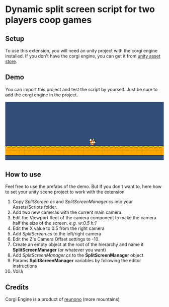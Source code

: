 # Dynamic split screen script for two players coop games
## Setup
To use this extension, you will need an unity project with the corgi engine installed.  If you don't have the corgi engine, you can get it from [unity asset store](https://assetstore.unity.com/packages/templates/systems/corgi-engine-2d-2-5d-platformer-26617). 

## Demo

You can import this project and test the script by yourself. Just be sure to add the corgi engine in the project.

![demo.gif](demo.gif)

## How to use 

Feel free to use the prefabs of the demo. But If you don't want to, here how to set your unity scene project to work with the extension

1. Copy *SplitScreen.cs* and *SplitScreenManager.cs* into your Assets/Scripts folder.
2. Add two new cameras with the current main camera. 
3. Edit the Viewport Rect of the camera component to make the camera half the size of the screen. *e.g. w:0.5 h:1*
4. Edit the X value to 0.5 from the right camera
5. Add *SplitScreen.cs* to the left/right camera 
6. Edit the Z's Camera Offset settings to -10.
7. Create an empty object at the root of the hierarchy and name it **SplitScreenManager** (or whatever you want) 
8. Add *SplitScreenManager.cs* to the **SplitScreenManager** object
9. Params **SplitScreenManager** variables by following the editor instructions
10. Voilà

## Credits

Corgi Engine is a product of [reunono](https://github.com/reunono) (more mountains)